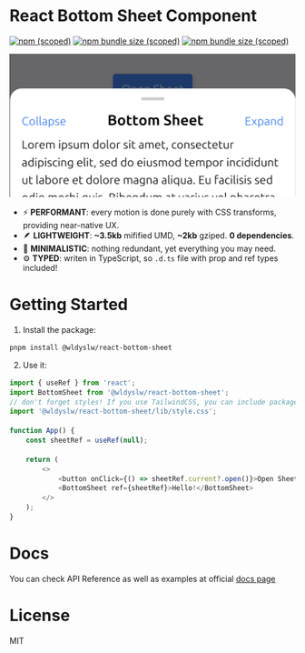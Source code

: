 # React Bottom Sheet Component

[![npm
    (scoped)](https://img.shields.io/npm/v/%40wldyslw/react-bottom-sheet)](https://www.npmjs.com/package/@wldyslw/react-bottom-sheet)
[![npm bundle size
    (scoped)](https://img.shields.io/bundlephobia/min/%40wldyslw/react-bottom-sheet)](https://bundlephobia.com/package/@wldyslw/react-bottom-sheet)
[![npm bundle size
    (scoped)](https://img.shields.io/bundlephobia/minzip/%40wldyslw/react-bottom-sheet)](https://bundlephobia.com/package/@wldyslw/react-bottom-sheet)

![Screenshot of sheet's example usage](./promo/screenshot.png)

-   ⚡️ **PERFORMANT**: every motion is done purely with CSS transforms, providing near-native UX.
-   🪶 **LIGHTWEIGHT**: **~3.5kb** mifified UMD, **~2kb** gziped. **0 dependencies**.
-   🧘 **MINIMALISTIC**: nothing redundant, yet everything you may need.
-   ⚙️ **TYPED**: writen in TypeScript, so `.d.ts` file with prop and ref types included!

# Getting Started

1. Install the package:

```sh
pnpm install @wldyslw/react-bottom-sheet
```

2. Use it:

```js
import { useRef } from 'react';
import BottomSheet from '@wldyslw/react-bottom-sheet';
// don't forget styles! If you use TailwindCSS, you can include package to config.content and save even more precious kilobytes!
import '@wldyslw/react-bottom-sheet/lib/style.css';

function App() {
    const sheetRef = useRef(null);

    return (
        <>
            <button onClick={() => sheetRef.current?.open()}>Open Sheet</button>
            <BottomSheet ref={sheetRef}>Hello!</BottomSheet>
        </>
    );
}
```

# Docs

You can check API Reference as well as examples at official [docs page](https://wldyslw.github.io/react-bottom-sheet)

# License

MIT

